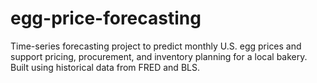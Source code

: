 # egg-price-forecasting
Time-series forecasting project to predict monthly U.S. egg prices and support pricing, procurement, and inventory planning for a local bakery. Built using historical data from FRED and BLS.
